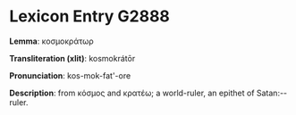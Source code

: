 # Lexicon Entry G2888

**Lemma**: κοσμοκράτωρ

**Transliteration (xlit)**: kosmokrátōr

**Pronunciation**: kos-mok-fat'-ore

**Description**:
from κόσμος and κρατέω; a world-ruler, an epithet of Satan:--ruler.

